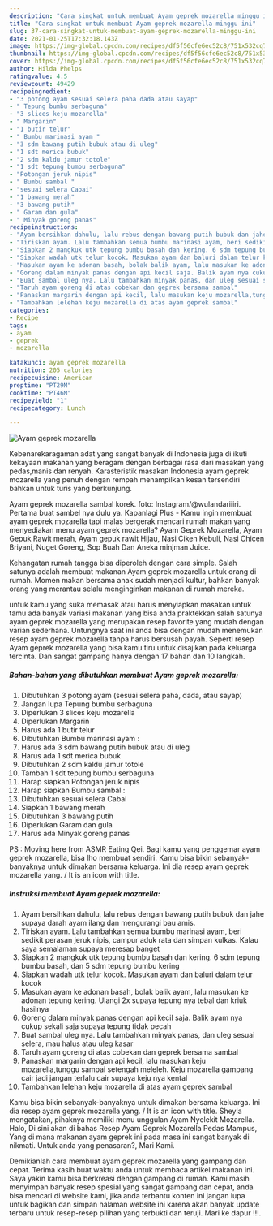 ```yaml
---
description: "Cara singkat untuk membuat Ayam geprek mozarella minggu ini"
title: "Cara singkat untuk membuat Ayam geprek mozarella minggu ini"
slug: 37-cara-singkat-untuk-membuat-ayam-geprek-mozarella-minggu-ini
date: 2021-01-25T17:32:18.143Z
image: https://img-global.cpcdn.com/recipes/df5f56cfe6ec52c8/751x532cq70/ayam-geprek-mozarella-foto-resep-utama.jpg
thumbnail: https://img-global.cpcdn.com/recipes/df5f56cfe6ec52c8/751x532cq70/ayam-geprek-mozarella-foto-resep-utama.jpg
cover: https://img-global.cpcdn.com/recipes/df5f56cfe6ec52c8/751x532cq70/ayam-geprek-mozarella-foto-resep-utama.jpg
author: Hilda Phelps
ratingvalue: 4.5
reviewcount: 49429
recipeingredient:
- "3 potong ayam sesuai selera paha dada atau sayap"
- " Tepung bumbu serbaguna"
- "3 slices keju mozarella"
- " Margarin"
- "1 butir telur"
- " Bumbu marinasi ayam "
- "3 sdm bawang putih bubuk atau di uleg"
- "1 sdt merica bubuk"
- "2 sdm kaldu jamur totole"
- "1 sdt tepung bumbu serbaguna"
- "Potongan jeruk nipis"
- " Bumbu sambal "
- "sesuai selera Cabai"
- "1 bawang merah"
- "3 bawang putih"
- " Garam dan gula"
- " Minyak goreng panas"
recipeinstructions:
- "Ayam bersihkan dahulu, lalu rebus dengan bawang putih bubuk dan jahe supaya darah ayam ilang dan mengurangi bau amis."
- "Tiriskan ayam. Lalu tambahkan semua bumbu marinasi ayam, beri sedikit perasan jeruk nipis, campur aduk rata dan simpan kulkas. Kalau saya semalaman supaya meresap banget"
- "Siapkan 2 mangkuk utk tepung bumbu basah dan kering. 6 sdm tepung bumbu basah, dan 5 sdm tepung bumbu kering"
- "Siapkan wadah utk telur kocok. Masukan ayam dan baluri dalam telur kocok"
- "Masukan ayam ke adonan basah, bolak balik ayam, lalu masukan ke adonan tepung kering. Ulangi 2x supaya tepung nya tebal dan kriuk hasilnya"
- "Goreng dalam minyak panas dengan api kecil saja. Balik ayam nya cukup sekali saja supaya tepung tidak pecah"
- "Buat sambal uleg nya. Lalu tambahkan minyak panas, dan uleg sesuai selera, mau halus atau uleg kasar"
- "Taruh ayam goreng di atas cobekan dan geprek bersama sambal"
- "Panaskan margarin dengan api kecil, lalu masukan keju mozarella,tunggu sampai setengah meleleh. Keju mozarella gampang cair jadi jangan terlalu cair supaya keju nya kental"
- "Tambahkan lelehan keju mozarella di atas ayam geprek sambal"
categories:
- Recipe
tags:
- ayam
- geprek
- mozarella

katakunci: ayam geprek mozarella 
nutrition: 205 calories
recipecuisine: American
preptime: "PT29M"
cooktime: "PT46M"
recipeyield: "1"
recipecategory: Lunch

---
```



![Ayam geprek mozarella](https://img-global.cpcdn.com/recipes/df5f56cfe6ec52c8/751x532cq70/ayam-geprek-mozarella-foto-resep-utama.jpg)

Kebenarekaragaman adat yang sangat banyak di Indonesia juga di ikuti kekayaan makanan yang beragam dengan berbagai rasa dari masakan yang pedas,manis dan renyah. Karasteristik masakan Indonesia ayam geprek mozarella yang penuh dengan rempah menampilkan kesan tersendiri bahkan untuk turis yang berkunjung.


Ayam geprek mozarella sambal korek. foto: Instagram/@wulandariiiri. Pertama buat sambel nya dulu ya. Kapanlagi Plus - Kamu ingin membuat ayam geprek mozarella tapi malas bergerak mencari rumah makan yang menyediakan menu ayam geprek mozarella? Ayam Geprek Mozarella, Ayam Gepuk Rawit merah, Ayam gepuk rawit Hijau, Nasi Ciken Kebuli, Nasi Chicen Briyani, Nuget Goreng, Sop Buah Dan Aneka minjman Juice.

Kehangatan rumah tangga bisa diperoleh dengan cara simple. Salah satunya adalah membuat makanan Ayam geprek mozarella untuk orang di rumah. Momen makan bersama anak sudah menjadi kultur, bahkan banyak orang yang merantau selalu menginginkan makanan di rumah mereka.

untuk kamu yang suka memasak atau harus menyiapkan masakan untuk tamu ada banyak variasi makanan yang bisa anda praktekkan salah satunya ayam geprek mozarella yang merupakan resep favorite yang mudah dengan varian sederhana. Untungnya saat ini anda bisa dengan mudah menemukan resep ayam geprek mozarella tanpa harus bersusah payah.
Seperti resep Ayam geprek mozarella yang bisa kamu tiru untuk disajikan pada keluarga tercinta. Dan sangat gampang hanya dengan 17 bahan dan 10 langkah.


<!--inarticleads1-->

##### Bahan-bahan yang dibutuhkan membuat Ayam geprek mozarella:

1. Dibutuhkan 3 potong ayam (sesuai selera paha, dada, atau sayap)
1. Jangan lupa  Tepung bumbu serbaguna
1. Diperlukan 3 slices keju mozarella
1. Diperlukan  Margarin
1. Harus ada 1 butir telur
1. Dibutuhkan  Bumbu marinasi ayam :
1. Harus ada 3 sdm bawang putih bubuk atau di uleg
1. Harus ada 1 sdt merica bubuk
1. Dibutuhkan 2 sdm kaldu jamur totole
1. Tambah 1 sdt tepung bumbu serbaguna
1. Harap siapkan Potongan jeruk nipis
1. Harap siapkan  Bumbu sambal :
1. Dibutuhkan sesuai selera Cabai
1. Siapkan 1 bawang merah
1. Dibutuhkan 3 bawang putih
1. Diperlukan  Garam dan gula
1. Harus ada  Minyak goreng panas


PS : Moving here from ASMR Eating Qei. Bagi kamu yang penggemar ayam geprek mozarella, bisa lho membuat sendiri. Kamu bisa bikin sebanyak-banyaknya untuk dimakan bersama keluarga. Ini dia resep ayam geprek mozarella yang. / It is an icon with title. 

<!--inarticleads2-->

##### Instruksi membuat  Ayam geprek mozarella:

1. Ayam bersihkan dahulu, lalu rebus dengan bawang putih bubuk dan jahe supaya darah ayam ilang dan mengurangi bau amis.
1. Tiriskan ayam. Lalu tambahkan semua bumbu marinasi ayam, beri sedikit perasan jeruk nipis, campur aduk rata dan simpan kulkas. Kalau saya semalaman supaya meresap banget
1. Siapkan 2 mangkuk utk tepung bumbu basah dan kering. 6 sdm tepung bumbu basah, dan 5 sdm tepung bumbu kering
1. Siapkan wadah utk telur kocok. Masukan ayam dan baluri dalam telur kocok
1. Masukan ayam ke adonan basah, bolak balik ayam, lalu masukan ke adonan tepung kering. Ulangi 2x supaya tepung nya tebal dan kriuk hasilnya
1. Goreng dalam minyak panas dengan api kecil saja. Balik ayam nya cukup sekali saja supaya tepung tidak pecah
1. Buat sambal uleg nya. Lalu tambahkan minyak panas, dan uleg sesuai selera, mau halus atau uleg kasar
1. Taruh ayam goreng di atas cobekan dan geprek bersama sambal
1. Panaskan margarin dengan api kecil, lalu masukan keju mozarella,tunggu sampai setengah meleleh. Keju mozarella gampang cair jadi jangan terlalu cair supaya keju nya kental
1. Tambahkan lelehan keju mozarella di atas ayam geprek sambal


Kamu bisa bikin sebanyak-banyaknya untuk dimakan bersama keluarga. Ini dia resep ayam geprek mozarella yang. / It is an icon with title. Sheyla mengatakan, pihaknya memiliki menu unggulan Ayam Nyelekit Mozarella. Halo, Di sini akan di bahas Resep Ayam Geprek Mozarella Pedas Mampus, Yang di mana makanan ayam geprek ini pada masa ini sangat banyak di nikmati. Untuk anda yang penasaran?, Mari Kami. 

Demikianlah cara membuat ayam geprek mozarella yang gampang dan cepat. Terima kasih buat waktu anda untuk membaca artikel makanan ini. Saya yakin kamu bisa berkreasi dengan gampang di rumah. Kami masih menyimpan banyak resep spesial yang sangat gampang dan cepat, anda bisa mencari di website kami, jika anda terbantu konten ini jangan lupa untuk bagikan dan simpan halaman website ini karena akan banyak update terbaru untuk resep-resep pilihan yang terbukti dan teruji. Mari ke dapur !!!. 
